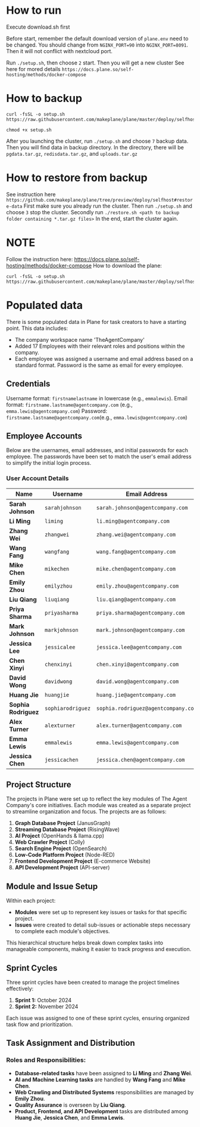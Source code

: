 # How to run
Execute download.sh first

Before start, remember the default download version of `plane.env` need to be changed. You should change from `NGINX_PORT=90` into `NGINX_PORT=8091`. Then it will not conflict with nextcloud port.
 
Run `./setup.sh`, then choose `2` start. Then you will get a new cluster
See here for mored details `https://docs.plane.so/self-hosting/methods/docker-compose`

# How to backup
```
curl -fsSL -o setup.sh https://raw.githubusercontent.com/makeplane/plane/master/deploy/selfhost/install.sh

chmod +x setup.sh
```

After you launching the cluster, run `./setup.sh` and choose `7` backup data. Then you will find data in backup directory. In the directory, there will be `pgdata.tar.gz`, `redisdata.tar.gz`, and `uploads.tar.gz`

# How to restore from backup
See instruction here `https://github.com/makeplane/plane/tree/preview/deploy/selfhost#restore-data`
First make sure you already run the cluster. Then run `./setup.sh` and choose `3` stop the cluster. 
Secondly run `./restore.sh <path to backup folder containing *.tar.gz files>`
In the end, start the cluster again.

# NOTE
Follow the instruction here: https://docs.plane.so/self-hosting/methods/docker-compose
How to download the plane:
```
curl -fsSL -o setup.sh https://raw.githubusercontent.com/makeplane/plane/master/deploy/selfhost/install.sh
```
# Populated data

There is some populated data in Plane for task creators to have a starting point. This data includes:
* The company workspace name 'TheAgentCompany'
* Added 17 Employees with their relevant roles and positions within the company. 
* Each employee was assigned a username and email address based on a standard format. Password is the same as email for every employee. 

## Credentials 
Username format: `firstnamelastname` in lowercase (e.g., `emmalewis`).
Email format: `firstname.lastname@agentcompany.com` (e.g., `emma.lewis@agentcompany.com`)
Password: `firstname.lastname@agentcompany.com`(e.g., `emma.lewis@agentcompany.com`)

## Employee Accounts

Below are the usernames, email addresses, and initial passwords for each employee. The passwords have been set to match the user's email address to simplify the initial login process.

### User Account Details

| Name              | Username       | Email Address                    | Password                  |
|-------------------|----------------|---------------------------------|--------------------------|
| **Sarah Johnson** | `sarahjohnson` | `sarah.johnson@agentcompany.com` | `sarah.johnson@agentcompany.com` |
| **Li Ming**       | `liming`       | `li.ming@agentcompany.com`       | `li.ming@agentcompany.com`       |
| **Zhang Wei**     | `zhangwei`     | `zhang.wei@agentcompany.com`     | `zhang.wei@agentcompany.com`     |
| **Wang Fang**     | `wangfang`     | `wang.fang@agentcompany.com`     | `wang.fang@agentcompany.com`     |
| **Mike Chen**     | `mikechen`     | `mike.chen@agentcompany.com`     | `mike.chen@agentcompany.com`     |
| **Emily Zhou**    | `emilyzhou`    | `emily.zhou@agentcompany.com`    | `emily.zhou@agentcompany.com`    |
| **Liu Qiang**     | `liuqiang`     | `liu.qiang@agentcompany.com`     | `liu.qiang@agentcompany.com`     |
| **Priya Sharma**  | `priyasharma`  | `priya.sharma@agentcompany.com`  | `priya.sharma@agentcompany.com`  |
| **Mark Johnson**  | `markjohnson`  | `mark.johnson@agentcompany.com`  | `mark.johnson@agentcompany.com`  |
| **Jessica Lee**   | `jessicalee`   | `jessica.lee@agentcompany.com`   | `jessica.lee@agentcompany.com`   |
| **Chen Xinyi**    | `chenxinyi`    | `chen.xinyi@agentcompany.com`    | `chen.xinyi@agentcompany.com`    |
| **David Wong**    | `davidwong`    | `david.wong@agentcompany.com`    | `david.wong@agentcompany.com`    |
| **Huang Jie**     | `huangjie`     | `huang.jie@agentcompany.com`     | `huang.jie@agentcompany.com`     |
| **Sophia Rodriguez** | `sophiarodriguez` | `sophia.rodriguez@agentcompany.com` | `sophia.rodriguez@agentcompany.com` |
| **Alex Turner**   | `alexturner`   | `alex.turner@agentcompany.com`   | `alex.turner@agentcompany.com`   |
| **Emma Lewis**    | `emmalewis`    | `emma.lewis@agentcompany.com`    | `emma.lewis@agentcompany.com`    |
| **Jessica Chen**  | `jessicachen`  | `jessica.chen@agentcompany.com`  | `jessica.chen@agentcompany.com`  |


## Project Structure
The projects in Plane were set up to reflect the key modules of The Agent Company's core initiatives. Each module was created as a separate project to streamline organization and focus. The projects are as follows:

1. **Graph Database Project** (JanusGraph)
2. **Streaming Database Project** (RisingWave)
3. **AI Project** (OpenHands & llama.cpp)
4. **Web Crawler Project** (Colly)
5. **Search Engine Project** (OpenSearch)
6. **Low-Code Platform Project** (Node-RED)
7. **Frontend Development Project** (E-commerce Website)
8. **API Development Project** (API-server)

## Module and Issue Setup
Within each project:
- **Modules** were set up to represent key issues or tasks for that specific project.
- **Issues** were created to detail sub-issues or actionable steps necessary to complete each module's objectives.

This hierarchical structure helps break down complex tasks into manageable components, making it easier to track progress and execution.

## Sprint Cycles
Three sprint cycles have been created to manage the project timelines effectively:
1. **Sprint 1:** October 2024
2. **Sprint 2:** November 2024

Each issue was assigned to one of these sprint cycles, ensuring organized task flow and prioritization.

## Task Assignment and Distribution
### Roles and Responsibilities:
- **Database-related tasks** have been assigned to **Li Ming** and **Zhang Wei**.
- **AI and Machine Learning tasks** are handled by **Wang Fang** and **Mike Chen**.
- **Web Crawling and Distributed Systems** responsibilities are managed by **Emily Zhou**.
- **Quality Assurance** is overseen by **Liu Qiang**.
- **Product, Frontend, and API Development** tasks are distributed among **Huang Jie**, **Jessica Chen**, and **Emma Lewis**.


